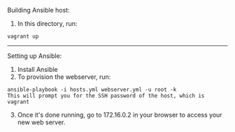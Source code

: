 Building Ansible host:
1. In this directory, run:
```shell
vagrant up
```
--------------------------------------------------------------------------------
Setting up Ansible:
1. Install Ansible
2. To provision the webserver, run:
```shell
ansible-playbook -i hosts.yml webserver.yml -u root -k
This will prompt you for the SSH password of the host, which is vagrant
```
3. Once it's done running, go to 172.16.0.2 in your browser to access your new web server.
